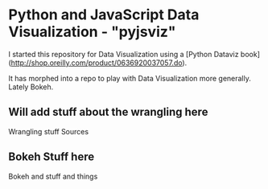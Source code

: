 Python and JavaScript Data Visualization - "pyjsviz"
====================================================

I started this repository for Data Visualization using a [Python Dataviz book] (http://shop.oreilly.com/product/0636920037057.do).

It has morphed into a repo to play with Data Visualization more generally.
Lately Bokeh.

Will add stuff about the wrangling here
---------------------------------------

Wrangling stuff
Sources

Bokeh Stuff here
----------------

Bokeh and stuff and things




